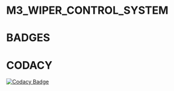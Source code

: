 # M3_WIPER_CONTROL_SYSTEM

# BADGES

# CODACY 
[![Codacy Badge](https://app.codacy.com/project/badge/Grade/dc5f153a4149421794b6c2ee25fa1689)](https://www.codacy.com/gh/VIGNESH8629/M3_WIPER_CONTROL_SYSTEM/dashboard?utm_source=github.com&amp;utm_medium=referral&amp;utm_content=VIGNESH8629/M3_WIPER_CONTROL_SYSTEM&amp;utm_campaign=Badge_Grade)
